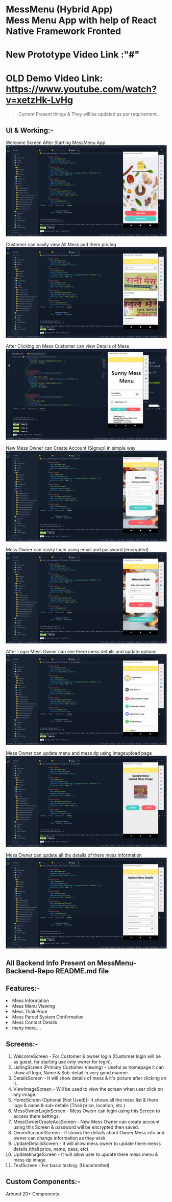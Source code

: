 # MessMenu (Hybrid App) <br /> Mess Menu App with help of React Native Framework Fronted

# New Prototype Video Link :"#"

# OLD Demo Video Link: https://www.youtube.com/watch?v=xetzHk-LvHg

> Current Present things & They will be updated as per requirement.

## UI & Working:-

Welcome Screen After Starting MessMenu App
![ScreenShot](./README_images_frontend\messmenuapkwelcome.png)
<br />

Customer can easily view All Mess and there pricing
![ScreenShot](./README_images_frontend\azlistingscreen.png)
<br />

After Clicking on Mess Customer can view Details of Mess
![ScreenShot](./README_images_frontend\custdetailsinfo.png)
<br />

New Mess Owner can Create Account (Signup) in simple way
![ScreenShot](./README_images_frontend\azsignupscreen.png)
<br />

Mess Owner can easily login using email and password (encrypted)
![ScreenShot](./README_images_frontend\loginassample.png)
<br />

After Login Mess Owner can see there mess details and update options
![ScreenShot](./README_images_frontend\detailsscreen.png)
<br />

Mess Owner can update menu and mess dp using imageupload page
![ScreenShot](./README_images_frontend\imageuploadfd.png)
<br />

Mess Owner can update all the details of there mess information
![ScreenShot](./README_images_frontend\updatedetailsscreen.png)

## All Backend Info Present on MessMenu-Backend-Repo README.md file

## Features:-

<li > Mess Information
<li > Mess Menu Viewing
<li > Mess Thali Price
<li > Mess Parcel System Confirmation
<li > Mess Contact Details
<li > many more....

## Screens:-

1. WelcomeScreen - For Customer & owner login (Customer login will be as guest, for starting use only owner for login).
2. ListingScreen (Primary Customer Viewing) - Useful as homepage it can show all logo, Name & Sub-detail in very good manner.
3. DetailsScreen - It will show details of mess & it's picture after clicking on it.
4. ViewImageScreen - Will be used to view the screen when user click on any image.
5. HomeScreen (Optional (Not Used))- It shows all the mess list & there logo & name & sub-details (Thali price, location, etc.)
6. MessOwnerLoginScreen - Mess Owenr can login using this Screen to access there settings.
7. MessOwnerCreateAccScreen - New Mess Owner can create account using this Screen & password will be encrypted then saved.
8. OwnerAccountScreen - It shows the details about Owner Mess info and owner can change information as they wish.
9. UpdateDetailsScreen - It will allow mess owner to update there messs details (thali price, name, pass, etc).
10. UpdateImageScreen - It will allow user to update there mess menu & mess dp image.
11. TestScreen - For basic testing. (Uncommited)

## Custom Components:-

Around 20+ Components
